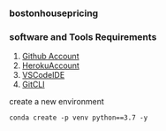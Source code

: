 ### bostonhousepricing
### software and Tools Requirements

1. [Github Account](https://github.com)
2. [HerokuAccount](http://herolu.com)
3. [VSCodeIDE](http://code.visualstudio.com/)
4. [GitCLI](http://git-scm.com/book/en/v2/Getting-Started-The-Command-Line)

create a new environment
```
conda create -p venv python==3.7 -y
```